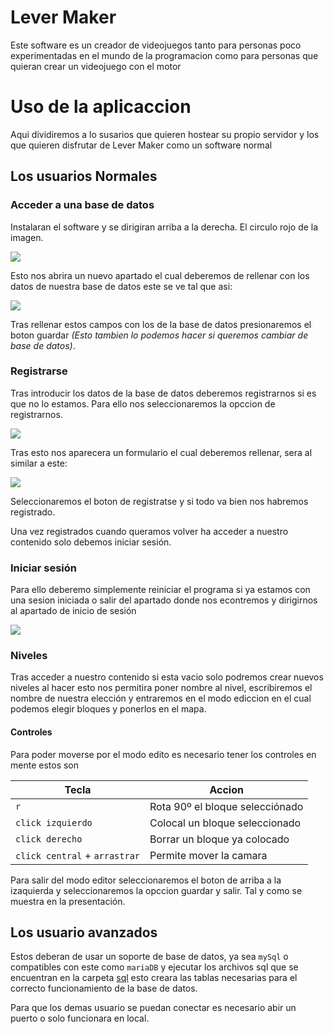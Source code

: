 # Lever Maker 
Este software es un creador de videojuegos tanto para personas poco experimentadas en el mundo de la programacion como para personas que quieran crear un videojuego con el motor

# Uso de la aplicaccion

Aqui dividiremos a lo susarios que quieren hostear su propio servidor y los que quieren disfrutar de Lever Maker como un software normal

## Los usuarios Normales
### Acceder a una base de datos
Instalaran el software y se dirigiran arriba a la derecha. El circulo rojo de la imagen.

![](https://github.com/javiLeL/level-maker/blob/main/doc/imgs/screenshots/Captura1.PNG?raw=true)

Esto nos abrira un nuevo apartado el cual deberemos de rellenar con los datos de nuestra base de datos este se ve tal que asi:

![](https://github.com/javiLeL/level-maker/blob/main/doc/imgs/screenshots/Captura2.PNG?raw=true)

Tras rellenar estos campos con los de la base de datos presionaremos el boton guardar
*(Esto tambien lo podemos hacer si queremos cambiar de base de datos)*.

### Registrarse
Tras introducir los datos de la base de datos deberemos registrarnos si es que no lo estamos. Para ello nos seleccionaremos la opccion de registrarnos.

![](https://github.com/javiLeL/level-maker/blob/main/doc/imgs/screenshots/Captura3.PNG?raw=true)

Tras esto nos aparecera un formulario el cual deberemos rellenar, sera al similar a este:

![](https://github.com/javiLeL/level-maker/blob/main/doc/imgs/screenshots/Captura4.PNG?raw=true)

Seleccionaremos el boton de registratse y si todo va bien nos habremos registrado.

Una vez registrados cuando queramos volver ha acceder a nuestro contenido solo debemos iniciar sesión. 

### Iniciar sesión

Para ello deberemo simplemente reiniciar el programa si ya estamos con una sesion iniciada o salir del apartado donde nos econtremos y dirigirnos al apartado de inicio de sesión

![](https://github.com/javiLeL/level-maker/blob/main/doc/imgs/screenshots/Captura5.PNG?raw=true)

### Niveles

Tras acceder a nuestro contenido si esta vacio solo podremos crear nuevos niveles al hacer esto nos permitira poner nombre al nivel, escribiremos el nombre de nuestra elección y entraremos en el modo ediccion en el cual podemos elegir bloques y ponerlos en el mapa.

#### Controles
Para poder moverse por el modo edito es necesario tener los controles en mente estos son

| Tecla                         | Accion                          |
| ----------------------------- | ------------------------------- |
| `r`                           | Rota 90º el bloque selecciónado |
| `click izquierdo`             | Colocal un bloque seleccionado  |
| `click derecho`               | Borrar un bloque ya colocado    |
| `click central` + `arrastrar` | Permite mover la camara         |

Para salir del modo editor seleccionaremos el boton de arriba a la izaquierda y seleccionaremos la opccion guardar y salir. Tal y como se muestra en la presentación.

## Los usuario avanzados 
Estos deberan de usar un soporte de base de datos, ya sea `mySql` o compatibles con este como `mariaDB` y ejecutar los archivos sql que se encuentran en la carpeta [sql](https://github.com/javiLeL/lever-maker/tree/main/src/db/sql) esto creara las tablas necesarias para el correcto funcionamiento de la base de datos.

Para que los demas usuario se puedan conectar es necesario abir un puerto o solo funcionara en local.